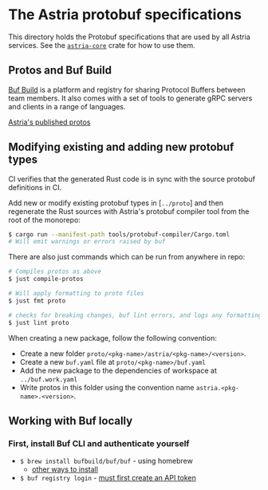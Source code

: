 # The Astria protobuf specifications

This directory holds the Protobuf specifications that are used
by all Astria services. See the [`astria-core`](../crates/astria-core) crate
for how to use them.

## Protos and Buf Build

[Buf Build](https://buf.build/) is a platform and registry for sharing Protocol
Buffers between team members. It also comes with a set of tools to generate gRPC
servers and clients in a range of languages.

[Astria's published protos](https://buf.build/astria/astria)

## Modifying existing and adding new protobuf types

CI verifies that the generated Rust code is in sync with the source protobuf
definitions in CI.

Add new or modify existing protobuf types in [`../proto`] and then regenerate
the Rust sources with Astria's protobuf compiler tool from the root of the monorepo:

```sh
$ cargo run --manifest-path tools/protobuf-compiler/Cargo.toml
# Will emit warnings or errors raised by buf
```

There are also just commands which can be run from anywhere in repo:

```sh
# Compiles protos as above
$ just compile-protos

# Will apply formatting to proto files
$ just fmt proto

# checks for breaking changes, buf lint errors, and logs any formatting changes
$ just lint proto
```

When creating a new package, follow the following convention:

* Create a new folder `proto/<pkg-name>/astria/<pkg-name>/<version>`.
* Create a new `buf.yaml` file at `proto/<pkg-name>/buf.yaml`
* Add the new package to the dependencies of workspace at `../buf.work.yaml`
* Write protos in this folder using the convention name
  `astria.<pkg-name>.<version>`.

## Working with Buf locally

### First, install Buf CLI and authenticate yourself

* `$ brew install bufbuild/buf/buf` - using homebrew
  * [other ways to install](https://docs.buf.build/installation)
* `$ buf registry login` - [must first create an API
  token](https://docs.buf.build/tutorials/getting-started-with-bsr#create-an-api-token)

